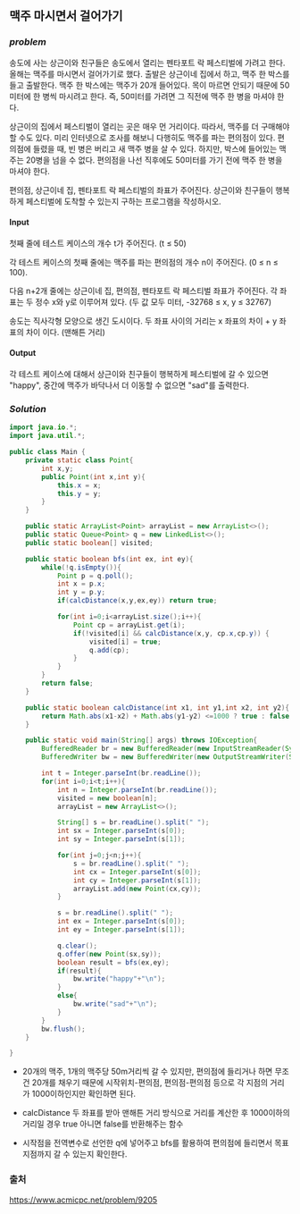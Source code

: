 ## **맥주 마시면서 걸어가기**


### ***problem***
송도에 사는 상근이와 친구들은 송도에서 열리는 펜타포트 락 페스티벌에 가려고 한다. 올해는 맥주를 마시면서 걸어가기로 했다. 출발은 상근이네 집에서 하고, 맥주 한 박스를 들고 출발한다. 맥주 한 박스에는 맥주가 20개 들어있다. 목이 마르면 안되기 때문에 50미터에 한 병씩 마시려고 한다. 즉, 50미터를 가려면 그 직전에 맥주 한 병을 마셔야 한다.

상근이의 집에서 페스티벌이 열리는 곳은 매우 먼 거리이다. 따라서, 맥주를 더 구매해야 할 수도 있다. 미리 인터넷으로 조사를 해보니 다행히도 맥주를 파는 편의점이 있다. 편의점에 들렸을 때, 빈 병은 버리고 새 맥주 병을 살 수 있다. 하지만, 박스에 들어있는 맥주는 20병을 넘을 수 없다. 편의점을 나선 직후에도 50미터를 가기 전에 맥주 한 병을 마셔야 한다.

편의점, 상근이네 집, 펜타포트 락 페스티벌의 좌표가 주어진다. 상근이와 친구들이 행복하게 페스티벌에 도착할 수 있는지 구하는 프로그램을 작성하시오.


#### **Input**
첫째 줄에 테스트 케이스의 개수 t가 주어진다. (t ≤ 50)

각 테스트 케이스의 첫째 줄에는 맥주를 파는 편의점의 개수 n이 주어진다. (0 ≤ n ≤ 100).

다음 n+2개 줄에는 상근이네 집, 편의점, 펜타포트 락 페스티벌 좌표가 주어진다. 각 좌표는 두 정수 x와 y로 이루어져 있다. (두 값 모두 미터, -32768 ≤ x, y ≤ 32767)

송도는 직사각형 모양으로 생긴 도시이다. 두 좌표 사이의 거리는 x 좌표의 차이 + y 좌표의 차이 이다. (맨해튼 거리)

#### **Output**
각 테스트 케이스에 대해서 상근이와 친구들이 행복하게 페스티벌에 갈 수 있으면 "happy", 중간에 맥주가 바닥나서 더 이동할 수 없으면 "sad"를 출력한다. 

### ***Solution***
``` java
import java.io.*;
import java.util.*;

public class Main {
    private static class Point{
        int x,y;
        public Point(int x,int y){
            this.x = x;
            this.y = y;
        }
    }

    public static ArrayList<Point> arrayList = new ArrayList<>();
    public static Queue<Point> q = new LinkedList<>();
    public static boolean[] visited;

    public static boolean bfs(int ex, int ey){
        while(!q.isEmpty()){
            Point p = q.poll();
            int x = p.x;
            int y = p.y;
            if(calcDistance(x,y,ex,ey)) return true;

            for(int i=0;i<arrayList.size();i++){
                Point cp = arrayList.get(i);
                if(!visited[i] && calcDistance(x,y, cp.x,cp.y)) {
                    visited[i] = true;
                    q.add(cp);
                }
            }
        }
        return false;
    }

    public static boolean calcDistance(int x1, int y1,int x2, int y2){
        return Math.abs(x1-x2) + Math.abs(y1-y2) <=1000 ? true : false;
    }

    public static void main(String[] args) throws IOException{
        BufferedReader br = new BufferedReader(new InputStreamReader(System.in));
        BufferedWriter bw = new BufferedWriter(new OutputStreamWriter(System.out));

        int t = Integer.parseInt(br.readLine());
        for(int i=0;i<t;i++){
            int n = Integer.parseInt(br.readLine());
            visited = new boolean[n];
            arrayList = new ArrayList<>();

            String[] s = br.readLine().split(" ");
            int sx = Integer.parseInt(s[0]);
            int sy = Integer.parseInt(s[1]);

            for(int j=0;j<n;j++){
                s = br.readLine().split(" ");
                int cx = Integer.parseInt(s[0]);
                int cy = Integer.parseInt(s[1]);
                arrayList.add(new Point(cx,cy));
            }

            s = br.readLine().split(" ");
            int ex = Integer.parseInt(s[0]);
            int ey = Integer.parseInt(s[1]);

            q.clear();
            q.offer(new Point(sx,sy));
            boolean result = bfs(ex,ey);
            if(result){
                bw.write("happy"+"\n");
            }
            else{
                bw.write("sad"+"\n");
            }
        }
        bw.flush();
    }

}

```
- 20개의 맥주, 1개의 맥주당 50m거리씩 갈 수 있지만, 편의점에 들리거나 하면 무조건 20개를 채우기 때문에 시작위치-편의점, 편의점-편의점 등으로 각 지점의 거리가 1000이하인지만 확인하면 된다.

- calcDistance 두 좌표를 받아 맨해튼 거리 방식으로 거리를 계산한 후 1000이하의 거리일 경우 true 아니면 false를 반환해주는 함수

- 시작점을 전역변수로 선언한 q에 넣어주고 bfs를 활용하여 편의점에 들리면서 목표지점까지 갈 수 있는지 확인한다.

### 출처
https://www.acmicpc.net/problem/9205